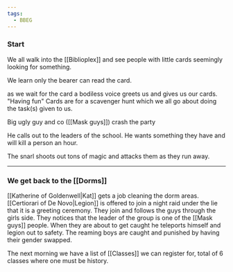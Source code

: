 ```yaml
---
tags:
  - BBEG
---
```

### Start
We all walk into the [[Biblioplex]] and see people with little cards seemingly looking for something.

We learn only the bearer can read the card.

as we wait for the card a bodiless voice greets us and gives us our cards.
"Having fun"
Cards are for a scavenger hunt which we all go about doing the task(s) given to us.

Big ugly guy and co ([[Mask guys]]) crash the party

He calls out to the leaders of the school. He wants something they have and will kill a person an hour.

The snarl shoots out tons of magic and attacks them as they run away.

---
### We get back to the [[Dorms]]
[[Katherine of Goldenwell|Kat]] gets a job cleaning the dorm areas. 
[[Certiorari of De Novo|Legion]] is offered to join a night raid under the lie that it is a greeting ceremony.
They join and follows the guys through the girls side. They notices that the leader of the group is one of the [[Mask guys]] people. When they are about to get caught he teleports himself and legion out to safety. The reaming boys are caught and punished by having their gender swapped.

The next morning we have a list of [[Classes]] we can register for, total of 6 classes where one must be history.